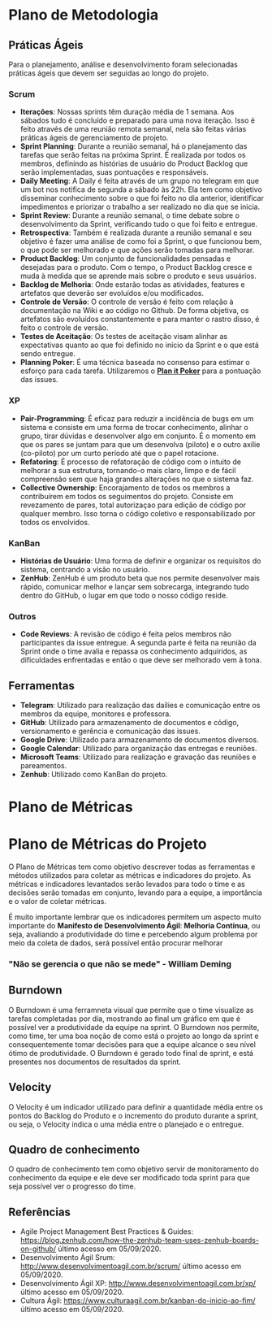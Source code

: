 # Plano de Metodologia



## Práticas Ágeis 

<p> Para o planejamento, análise e desenvolvimento foram selecionadas práticas ágeis que devem ser seguidas ao longo do projeto.  </p>

### Scrum

* **Iterações**: Nossas sprints têm duração média de 1 semana. Aos sábados tudo é concluído e preparado para uma nova iteração. Isso é feito através de uma reunião remota semanal, nela são feitas várias práticas ágeis de gerenciamento de projeto. 
* **Sprint Planning**: Durante a reunião semanal, há o planejamento das tarefas que serão feitas na próxima Sprint. É realizada por todos os membros, definindo as histórias de usuário do Product Backlog que serão implementadas, suas pontuações e responsáveis. 
* **Daily Meeting**: A Daily é feita através de um grupo no telegram em que um bot nos notifica de segunda a sábado às 22h. Ela tem como objetivo disseminar conhecimento sobre o que foi feito no dia anterior, identificar impedimentos e priorizar o trabalho a ser realizado no dia que se inicia.
* **Sprint Review**: Durante a reunião semanal, o time debate sobre o desenvolvimento da Sprint, verificando  tudo o que foi feito e entregue.
* **Retrospectiva**: Também é realizada durante a reunião semanal e seu objetivo é fazer uma análise de como foi a Sprint, o que funcionou bem, o que pode ser melhorado e que ações serão tomadas para melhorar.
*  **Product Backlog**: Um conjunto de funcionalidades pensadas e desejadas para o produto. Com o tempo, o Product Backlog cresce e muda à medida que se aprende mais sobre o produto e seus usuários. 
* **Backlog de Melhoria**: Onde estarão todas as atividades, features e artefatos que deverão ser evoluídos e/ou modificados.
*  **Controle de Versão**: O controle de versão é feito com relação à documentação na Wiki e ao código no Github. De forma objetiva, os artefatos são evoluídos constantemente e para manter o rastro disso, é feito o controle de versão.
* **Testes de Aceitação**: Os testes de aceitação visam alinhar as expectativas quanto ao que foi definido no início da Sprint e o que está sendo entregue. 
*  **Planning Poker**: É uma técnica baseada no consenso para estimar o esforço para cada tarefa. Utilizaremos o **[Plan it Poker](https://www.planitpoker.com/)** para a pontuação das issues.

### XP

*  **Pair-Programming**: É eficaz para reduzir a incidência de bugs em um sistema e consiste em uma forma de trocar conhecimento, alinhar o grupo, tirar dúvidas e desenvolver algo em conjunto. É o momento em que os pares se juntam para que um desenvolva (piloto) e o outro axilie (co-piloto) por um curto período até que o papel rotacione.
*  **Refatoring**: É processo de refatoração de código com o intuito de melhorar a sua estrutura, tornando-o mais claro, limpo e de fácil compreensão sem que haja grandes alterações no que o sistema faz. 
* **Collective Ownership**: Encorajamento de todos os membros a contribuírem em todos os seguimentos do projeto. Consiste em revezamento de pares, total autorizaçao para edição de código por qualquer membro. Isso torna o código coletivo e responsabilizado por todos os envolvidos. 

### KanBan
*  **Histórias de Usuário**: Uma forma de definir e organizar os requisitos do sistema, centrando a visão no usuário. 
* **ZenHub**: ZenHub é um produto beta que nos permite desenvolver mais rápido, comunicar melhor e lançar sem sobrecarga, integrando tudo dentro do GitHub, o lugar em que todo o nosso código reside.

### Outros
*  **Code Reviews**: A revisão de código é feita pelos membros não participantes da issue entregue. A segunda parte é feita na reunião da Sprint onde o time avalia e repassa os conhecimento adquiridos, as dificuldades enfrentadas e então o que deve ser melhorado vem à tona.


## Ferramentas
* **Telegram**: Utilizado para realização das dailies e comunicação entre os membros da equipe, monitores e professora.
* **GitHub**: Utilizado para armazenamento de documentos e código, versionamento e gerência e comunicação das issues.
* **Google Drive**: Utilizado para armazenamento de documentos diversos.
* **Google Calendar**: Utilizado para organização das entregas e reuniões.
* **Microsoft Teams**: Utilizado para realização e gravação das reuniões e pareamentos.
* **Zenhub**: Utilizado como KanBan do projeto.

# Plano de Métricas
# Plano de Métricas do Projeto

<p>O Plano de Métricas tem como objetivo descrever todas as ferramentas e métodos utilizados para coletar as métricas e indicadores do projeto. As métricas e indicadores levantados serão levados para todo o time e as decisões serão tomadas em conjunto, levando para a equipe, a importância e o valor de coletar métricas.</p>
<p>É muito importante lembrar que os indicadores permitem  um aspecto muito importante do <b>Manifesto de Desenvolvimento Ágil</b>:<b> Melhoria Contínua</b>, ou seja, avaliando a produtividade do time e percebendo algum problema por meio da coleta de dados, será possível então procurar melhorar</p>

### "Não se gerencia o que não se mede" - William Deming

## Burndown

O Burndown é uma ferramneta visual que permite que o time visualize as tarefas completadas por dia, mostrando ao final um gráfico em que é possível ver a produtividade da equipe na sprint. O Burndown nos permite, como time, ter uma boa noção de como está o projeto ao longo da sprint e consequentemente tomar decisões para que a equipe alcance o seu nível ótimo de produtividade. 
O Burndown é gerado todo final de sprint, e está presentes nos documentos de resultados da sprint.

## Velocity

O Velocity é um indicador utilizado para definir a quantidade média entre os pontos do Backlog do Produto e o incremento do produto durante a sprint, ou seja, o Velocity indica o uma média entre o planejado e o entregue. 


## Quadro de conhecimento

O quadro de conhecimento tem como objetivo servir de monitoramento do conhecimento da equipe e ele deve ser modificado toda sprint para que seja possível ver o progresso do time.

## Referências
* Agile Project Management Best Practices & Guides: <https://blog.zenhub.com/how-the-zenhub-team-uses-zenhub-boards-on-github/> último acesso em 05/09/2020.
* Desenvolvimento Ágil Srum: <http://www.desenvolvimentoagil.com.br/scrum/> último acesso em 05/09/2020.
* Desenvolvimento Ágil XP: <http://www.desenvolvimentoagil.com.br/xp/> último acesso em 05/09/2020.
* Cultura Ágil: <https://www.culturaagil.com.br/kanban-do-inicio-ao-fim/> último acesso em 05/09/2020.

